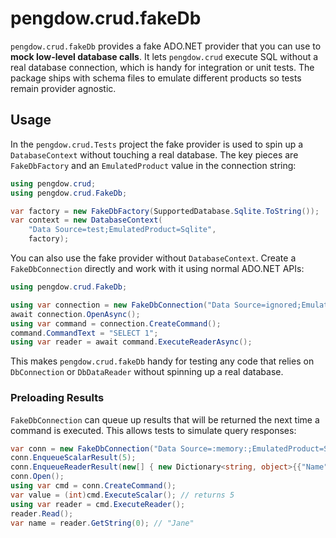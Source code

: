# pengdow.crud.fakeDb

`pengdow.crud.fakeDb` provides a fake ADO.NET provider that you can use to **mock low-level database calls**. It lets `pengdow.crud` execute SQL without a real database connection, which is handy for integration or unit tests. The package ships with schema files to emulate different products so tests remain provider agnostic.

## Usage

In the `pengdow.crud.Tests` project the fake provider is used to spin up a `DatabaseContext` without touching a real database. The key pieces are `FakeDbFactory` and an `EmulatedProduct` value in the connection string:

```csharp
using pengdow.crud;
using pengdow.crud.FakeDb;

var factory = new FakeDbFactory(SupportedDatabase.Sqlite.ToString());
var context = new DatabaseContext(
    "Data Source=test;EmulatedProduct=Sqlite",
    factory);
```

You can also use the fake provider without `DatabaseContext`. Create a `FakeDbConnection`
directly and work with it using normal ADO.NET APIs:

```csharp
using pengdow.crud.FakeDb;

using var connection = new FakeDbConnection("Data Source=ignored;EmulatedProduct=Sqlite");
await connection.OpenAsync();
using var command = connection.CreateCommand();
command.CommandText = "SELECT 1";
using var reader = await command.ExecuteReaderAsync();
```

This makes `pengdow.crud.fakeDb` handy for testing any code that relies on
`DbConnection` or `DbDataReader` without spinning up a real database.

### Preloading Results

`FakeDbConnection` can queue up results that will be returned the next time a
command is executed. This allows tests to simulate query responses:

```csharp
var conn = new FakeDbConnection("Data Source=:memory:;EmulatedProduct=Sqlite");
conn.EnqueueScalarResult(5);
conn.EnqueueReaderResult(new[] { new Dictionary<string, object>{{"Name", "Jane"}} });
conn.Open();
using var cmd = conn.CreateCommand();
var value = (int)cmd.ExecuteScalar(); // returns 5
using var reader = cmd.ExecuteReader();
reader.Read();
var name = reader.GetString(0); // "Jane"
```

